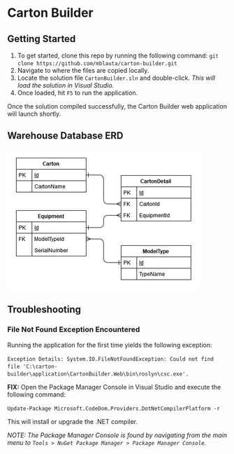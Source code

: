 # Carton Builder

## Getting Started

1. To get started, clone this repo by running the following command: `git clone https://github.com/mblauta/carton-builder.git`
1. Navigate to where the files are copied locally.
1. Locate the solution file `CartonBuilder.sln` and double-click. *This will load the solution in Visual Studio.*
1. Once loaded, hit `F5` to run the application.

Once the solution compiled successfully, the Carton Builder web application will launch shortly.

## Warehouse Database ERD

![Warehouse Database ERD](./documentation/warehouse-data.jpg)

## Troubleshooting

### File Not Found Exception Encountered

Running the application for the first time yields the following exception:

```Exception Details: System.IO.FileNotFoundException: Could not find file 'C:\carton-builder\application\CartonBuilder.Web\bin\roslyn\csc.exe'.```

**FIX:** Open the Package Manager Console in Visual Studio and execute the following command:

```Update-Package Microsoft.CodeDom.Providers.DotNetCompilerPlatform -r```

This will install or upgrade the .NET compiler.

*NOTE: The Package Manager Console is found by navigating from the main menu to `Tools > NuGet Package Manager > Package Manager Console`.*
